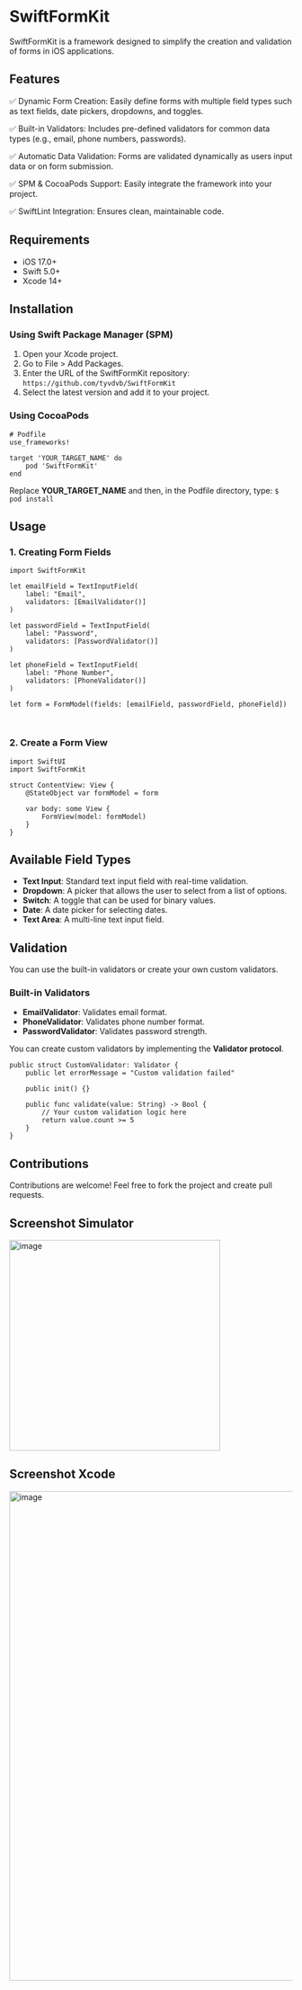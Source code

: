 # SwiftFormKit

SwiftFormKit is a framework designed to simplify the creation and validation of forms in iOS applications. 


## Features

✅ Dynamic Form Creation: Easily define forms with multiple field types such as text fields, date pickers, dropdowns, and toggles.

✅ Built-in Validators: Includes pre-defined validators for common data types (e.g., email, phone numbers, passwords).

✅ Automatic Data Validation: Forms are validated dynamically as users input data or on form submission.

✅  SPM & CocoaPods Support: Easily integrate the framework into your project.

✅  SwiftLint Integration: Ensures clean, maintainable code.

## Requirements
- iOS 17.0+
- Swift 5.0+
- Xcode 14+

## Installation

### Using Swift Package Manager (SPM)
1. Open your Xcode project.
2. Go to File > Add Packages.
3. Enter the URL of the SwiftFormKit repository:
      `https://github.com/tyvdvb/SwiftFormKit`
4. Select the latest version and add it to your project.

### Using CocoaPods
```
# Podfile
use_frameworks!

target 'YOUR_TARGET_NAME' do
    pod 'SwiftFormKit'
end
```
Replace **YOUR_TARGET_NAME** and then, in the Podfile directory, type:
`$ pod install`

## Usage

### 1. Creating Form Fields
```
import SwiftFormKit

let emailField = TextInputField(
    label: "Email",
    validators: [EmailValidator()]
)

let passwordField = TextInputField(
    label: "Password",
    validators: [PasswordValidator()]
)

let phoneField = TextInputField(
    label: "Phone Number",
    validators: [PhoneValidator()]
)

let form = FormModel(fields: [emailField, passwordField, phoneField])

 
```
### 2. Create a Form View
```
import SwiftUI
import SwiftFormKit

struct ContentView: View {
    @StateObject var formModel = form
    
    var body: some View {
        FormView(model: formModel)
    }
}
```
## Available Field Types
- **Text Input**: Standard text input field with real-time validation.
- **Dropdown**: A picker that allows the user to select from a list of options.
- **Switch**: A toggle that can be used for binary values.
- **Date**: A date picker for selecting dates.
- **Text Area**: A multi-line text input field.

## Validation
You can use the built-in validators or create your own custom validators.

### Built-in Validators
- **EmailValidator**: Validates email format.
- **PhoneValidator**: Validates phone number format.
- **PasswordValidator**: Validates password strength.

You can create custom validators by implementing the **Validator protocol**.

```
public struct CustomValidator: Validator {
    public let errorMessage = "Custom validation failed"
    
    public init() {}
    
    public func validate(value: String) -> Bool {
        // Your custom validation logic here
        return value.count >= 5
    }
}
```

## Contributions
Contributions are welcome! Feel free to fork the project and create pull requests.

## Screenshot Simulator
<img width="375" alt="image" src="https://github.com/user-attachments/assets/39d52ca6-9d9a-45c3-a58a-e5301cf1af49">

## Screenshot Xcode
<img width="871" alt="image" src="https://github.com/user-attachments/assets/a7b6cfa9-4234-41e8-9d6e-3a6898985f99">
